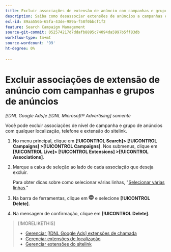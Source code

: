 ```yaml
---
title: Excluir associações de extensão de anúncio com campanhas e grupos de anúncios
description: Saiba como desassociar extensões de anúncios a campanhas e grupos de anúncios.
exl-id: 89aa556b-65fa-43de-989a-f58f0bbcf1f2
feature: Search Campaign Management
source-git-commit: 052574217d7ddafb8895c74094da5997b5ff83db
workflow-type: tm+mt
source-wordcount: '99'
ht-degree: 0%

---
```


# Excluir associações de extensão de anúncio com campanhas e grupos de anúncios

*[!DNL Google Ads]e [!DNL Microsoft® Advertising] somente*

Você pode excluir associações de nível de campanha e grupo de anúncios com qualquer localização, telefone e extensão do sitelink.

1. No menu principal, clique em **[!UICONTROL Search]> [!UICONTROL Campaigns] >[!UICONTROL Campaigns]**. Nos submenus, clique em **[!UICONTROL Live]> [!UICONTROL Extensions] >[!UICONTROL Associations]**.

1. Marque a caixa de seleção ao lado de cada associação que deseja excluir.

   Para obter dicas sobre como selecionar várias linhas, &quot;[Selecionar várias linhas](/help/search-social-commerce/common-tasks/navigation-editing-selection/multiple-rows-select.md).&quot;

1. Na barra de ferramentas, clique em ![Mais](/help/search-social-commerce/assets/more.png "Mais") e selecione **[!UICONTROL Delete]**.

1. Na mensagem de confirmação, clique em **[!UICONTROL Delete]**.

>[!MORELIKETHIS]
>
>* [Gerenciar [!DNL Google Ads] extensões de chamada](/help/search-social-commerce/campaign-management/campaigns/callout-extension-manage.md)
>* [Gerenciar extensões de localização](location-extension-manage.md)
>* [Gerenciar extensões do sitelink](sitelink-extension-manage.md)
